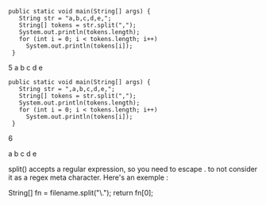 ~~~
public static void main(String[] args) {
   String str = "a,b,c,d,e,";
   String[] tokens = str.split(",");
   System.out.println(tokens.length);
   for (int i = 0; i < tokens.length; i++)
     System.out.println(tokens[i]);
 }
 ~~~


5
a
b
c
d
e


~~~
public static void main(String[] args) {
   String str = ",a,b,c,d,e,";
   String[] tokens = str.split(",");
   System.out.println(tokens.length);
   for (int i = 0; i < tokens.length; i++)
     System.out.println(tokens[i]);
 }
~~~

6

a
b
c
d
e

split() accepts a regular expression, so you need to escape . to not consider it as a regex meta character. Here's an exemple :

String[] fn = filename.split("\\.");
return fn[0];
